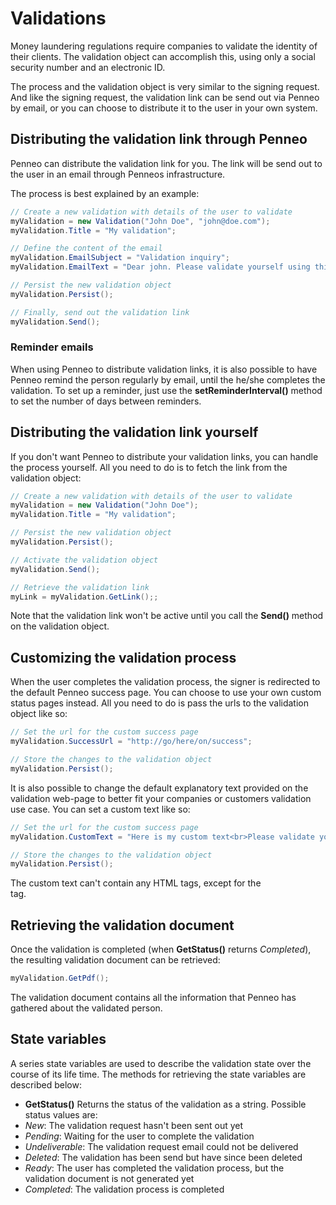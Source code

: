 # Validations
Money laundering regulations require companies to validate the identity of their clients. The validation object can accomplish this, using only a social security number and an electronic ID.

The process and the validation object is very similar to the signing request. And like the signing request, the validation link can be send out via Penneo by email, or you can choose to distribute it to the user in your own system.

## Distributing the validation link through Penneo
Penneo can distribute the validation link for you. The link will be send out to the user in an email through Penneos infrastructure.

The process is best explained by an example:

```csharp
// Create a new validation with details of the user to validate
myValidation = new Validation("John Doe", "john@doe.com");
myValidation.Title = "My validation";

// Define the content of the email
myValidation.EmailSubject = "Validation inquiry";
myValidation.EmailText = "Dear john. Please validate yourself using this link.";

// Persist the new validation object
myValidation.Persist();

// Finally, send out the validation link
myValidation.Send();
```

### Reminder emails
When using Penneo to distribute validation links, it is also possible to have Penneo remind the person regularly by email, until the he/she completes the validation. To set up a reminder, just use the __setReminderInterval()__ method to set the number of days between reminders.

## Distributing the validation link yourself
If you don't want Penneo to distribute your validation links, you can handle the process yourself. All you need to do is to fetch the link from the validation object:

```csharp
// Create a new validation with details of the user to validate
myValidation = new Validation("John Doe");
myValidation.Title = "My validation";

// Persist the new validation object
myValidation.Persist();

// Activate the validation object
myValidation.Send();

// Retrieve the validation link
myLink = myValidation.GetLink();;
```

Note that the validation link won't be active until you call the __Send()__ method on the validation object.

## Customizing the validation process
When the user completes the validation process, the signer is redirected to the default Penneo success page. You can choose to use your own custom status pages instead. All you need to do is pass the urls to the validation object like so:

```csharp
// Set the url for the custom success page
myValidation.SuccessUrl = "http://go/here/on/success";

// Store the changes to the validation object
myValidation.Persist();
```

It is also possible to change the default explanatory text provided on the validation web-page to better fit your companies or customers validation use case. You can set a custom text like so:

```csharp
// Set the url for the custom success page
myValidation.CustomText = "Here is my custom text<br>Please validate yourself!";

// Store the changes to the validation object
myValidation.Persist();
```

The custom text can't contain any HTML tags, except for the <br> tag.



## Retrieving the validation document
Once the validation is completed (when __GetStatus()__ returns _Completed_), the resulting validation document can be retrieved:

```csharp
myValidation.GetPdf();
```

The validation document contains all the information that Penneo has gathered about the validated person.

## State variables
A series state variables are used to describe the validation state over the course of its life time. The methods for retrieving the state variables are described below:

* __GetStatus()__
Returns the status of the validation as a string. Possible status values are:
 * _New_: The validation request hasn't been sent out yet
 * _Pending_: Waiting for the user to complete the validation
 * _Undeliverable_: The validation request email could not be delivered
 * _Deleted_: The validation has been send but have since been deleted
 * _Ready_: The user has completed the validation process, but the validation document is not generated yet
 * _Completed_: The validation process is completed
